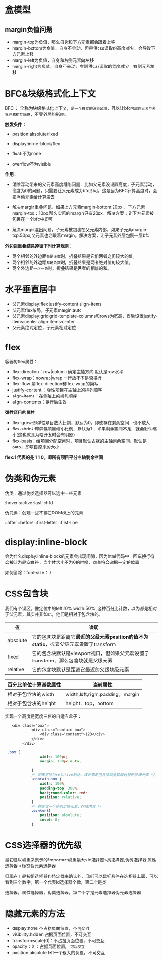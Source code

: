 # 盒模型

## margin负值问题

- margin-top为负值，那么自身和下方元素都会跟着上移
- margin-bottom为负值，自身不会动，但是供css读取的高度减少，会导致下方元素上移
- margin-left为负值，自身和右侧元素向左移
- margin-right为负值，自身不会动，右侧供css读取的宽度减少，右侧元素左移



# BFC&块级格式化上下文

BFC ： 全称为块级格式化上下文，`是一个独立的渲染区域`，可以让bfc`内部的元素与外界元素相互隔离`，不受外界的影响。

**触发条件：**

- position:absolute/fixed

- display:inline-block/flex

- float:不为none

- overflow不为visible

**作用：**

- 清除浮动带来的父元素高度塌陷问题，比如父元素没设置高度，子元素浮动，高度为0的问题，只需要让父元素成为bfc即可。这是因为BFC计算高度时，会把浮动元素给计算进去

- 解决margin重叠问题。如果上方元素margin-bottom:20px ，下方元素margin-top：10px,那么实际的margin只有20px。解决方案：让下方元素被包裹在一个bfc中即可
- 解决margin溢出问题，子元素被包裹在父元素内部，如果子元素margin-top:50px,父元素也会跟着margin。解决方案，让子元素外层包裹一层bfc

**外边距重叠结果遵循下列计算规则**：

- 两个相邻的外边距`都是正数`时，折叠结果是它们两者之间较大的值。
- 两个相邻的外边距`都是负数`时，折叠结果是两者绝对值的较大值。
- 两个外边距`一正一负`时，折叠结果是两者的相加的和。



# 水平垂直居中

- 父元素display:flex  justify-content align-items
- 父元素flex布局，子元素margin:auto
- 父元素display:grid   grid-template-columns和rows为宽高，然后设置justify-items:center align-items:center
- 父元素绝对定位，子元素相对定位





# flex

容器的flex属性：

- flex-direction：row|column 确定主轴方向  默认是row水平
- flex-wrap：nowrap|wrap  一行放不下是否换行
- flex-flow 是flex-direction和flex-wrap的简写
- justify-content ：弹性项目在主轴上的排列顺序
- align-items：在侧轴上的排列顺序
- align-contents：换行后生效



**弹性项目的属性**

- flex-grow:即弹性项目放大比例，默认为0，即使存在剩余空间，也不放大
- flex-shrink:即弹性项目缩小比例，默认为1 ，如果剩余空间不足，就会默认缩小(这也就是为啥开发时会有阴影)
- flex-basis：给项目分配空间时，项目默认占据的主轴剩余空间。默认是auto，即项目原来的大小

**flex:1 代表的是 1 1 0，即所有项目平分主轴剩余空间**





# 伪类和伪元素

伪类：通过伪类选择器可以选中一些元素

:hover :active  :last-child 

伪元素：创建一些不存在DOM树上的元素

::after  ::before ::first-letter  ::first-line





# display:inline-block

会为什么display:inline-block的元素会出现间隙，因为html代码中，回车换行符会被认为是空白符，当字体大小不为0的时候，空白符会占据一定的位置

如何消除：font-size：0





# CSS包含块

我们有个误区，像定位中的left:10% width:50% ,这种百分比计数，以为都是相对于父元素，其实并非如此，他们是相对于包含块的。

| 值       | 说明                                                         |
| -------- | ------------------------------------------------------------ |
| absolute | 它的包含块是距离它**最近的父级元素position的值不为static**，或者父级元素设置了transform |
| fixed    | 它的包含块默认是viewport视口，但如果父元素设置了transform，那么包含块就是父级元素 |
| relative | 它的包含块默认是距离它最近的父级块级元素                     |



| **百分比单位计算基数属性** | **当前属性**                     |
| -------------------------- | -------------------------------- |
| 相对于包含块的width        | width,left,right,padding，margin |
| 相对于包含块的height       | height，top，bottom              |

实现一个高度是宽度三倍的自适应盒子：

```css
   <div class="box">
            <div class="contain-box">
                <div class="content">123</div>
            </div>
        </div>

 .box {
                width: 100px;
                margin: 100px auto;
               
            }
            /* 如果定位为relative的话，该元素的包含块就是其最近祖先块级元素 */
            .contain-box {
                width: 100%;
                padding-top: 300%;
                background-color: red;
                position: relative;
            }  
            /* 在定义一个绝对定位元素，存放内容 */
            .content{
                position: absolute;
                inset: 0;
            }


```





# CSS选择器的优先级

最初是以权重来表示的!important权重最大>id选择器>类选择器,伪类选择器,属性选择器 >标签伪元素选择器

但现在！是按照选择器的特定性来确认的，我们可以鼠标悬停在选择器上面，可以看到三个数字，第一个代表id选择器个数，第二个是类

选择器，属性选择器，伪类选择器，第三个才是元素选择器伪元素选择器





# 隐藏元素的方法

- display:none  不占据页面位置，不可交互
- visibility:hidden 占据页面位置，不可交互
- transform:scale(0)：不占据页面位置，不可交互
- opacity：0  ：占据页面位置， `可以交互`
- position:absolute  left一个很大的负值，不可交互





